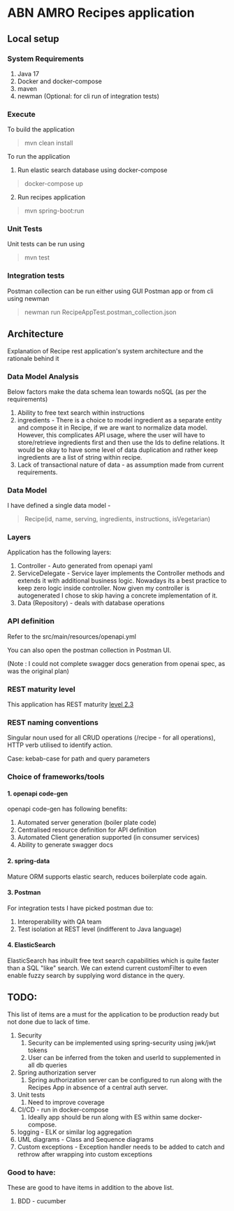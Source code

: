 # ABN AMRO Recipes application

## Local setup
### System Requirements
1. Java 17
2. Docker and docker-compose
3. maven
4. newman (Optional: for cli run of integration tests)
### Execute
To build the application
> mvn clean install

To run the application
1. Run elastic search database using docker-compose
> docker-compose up

2. Run recipes application
> mvn spring-boot:run

### Unit Tests
Unit tests can be run using
> mvn test

### Integration tests
Postman collection can be run either using GUI Postman app or from cli using newman
> newman run RecipeAppTest.postman_collection.json

## Architecture
Explanation of Recipe rest application's system architecture and the rationale behind it
### Data Model Analysis
Below factors make the data schema lean towards noSQL (as per the requirements)
1. Ability to free text search within instructions
2. ingredients - There is a choice to model ingredient as a separate entity and compose it in Recipe, if we are want to normalize data model. However, this complicates API usage, where the user will have to store/retrieve ingredients first and then use the Ids to define relations. It would be okay to have some level of data duplication and rather keep ingredients are a list of string within recipe.
3. Lack of transactional nature of data - as assumption made from current requirements.
### Data Model
I have defined a single data model - 

> Recipe(id, name, serving, ingredients, instructions, isVegetarian)
### Layers
Application has the following layers:
1. Controller - Auto generated from openapi yaml
2. ServiceDelegate - Service layer implements the Controller methods and extends it with additional business logic. Nowadays its a best practice to keep zero logic inside controller. Now given my controller is autogenerated I chose to skip having a concrete implementation of it.
3. Data (Repository) - deals with database operations

### API definition
Refer to the src/main/resources/openapi.yml

You can also open the postman collection in Postman UI.

(Note : I could not complete swagger docs generation from openai spec, as was the original plan)

### REST maturity level
This application has REST maturity [level 2.3](https://martinfowler.com/articles/richardsonMaturityModel.html#level2) 
### REST naming conventions
Singular noun used for all CRUD operations (/recipe - for all operations), HTTP verb utilised to identify action.

Case: kebab-case for path and query parameters
### Choice of frameworks/tools
#### 1. openapi code-gen
openapi code-gen has following benefits:
1. Automated server generation (boiler plate code)
2. Centralised resource definition for API definition
3. Automated Client generation supported (in consumer services)
4. Ability to generate swagger docs

#### 2. spring-data
Mature ORM supports elastic search, reduces boilerplate code again.

#### 3. Postman
For integration tests I have picked postman due to:
1. Interoperability with QA team
2. Test isolation at REST level (indifferent to Java language)

#### 4. ElasticSearch
ElasticSearch has inbuilt free text search capabilities which is quite faster than a SQL "like" search. We can extend current customFilter to even enable fuzzy search by supplying word distance in the query.

## TODO:
This list of items are a must for the application to be production ready but not done due to lack of time.
1. Security
   1. Security can be implemented using spring-security using jwk/jwt tokens
   2. User can be inferred from the token and userId to supplemented in all db queries
2. Spring authorization server
    1. Spring authorization server can be configured to run along with the Recipes App in absence of a central auth server.
3. Unit tests
   1. Need to improve coverage
4. CI/CD - run in docker-compose
   1. Ideally app should be run along with ES within same docker-compose.
5. logging - ELK or similar log aggregation
6. UML diagrams - Class and Sequence diagrams
7. Custom exceptions - Exception handler needs to be added to catch and rethrow after wrapping into custom exceptions

### Good to have:
These are good to have items in addition to the above list.
1. BDD - cucumber

